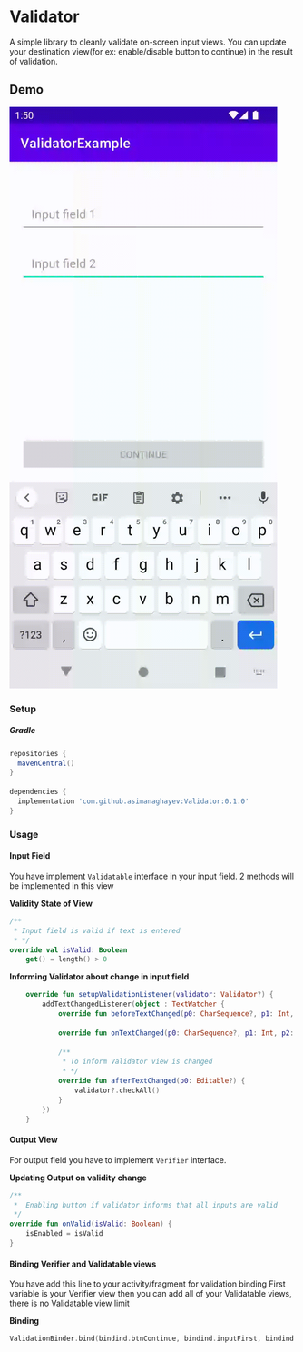 # Validator
A simple library to cleanly validate on-screen input views. You can update your destination view(for ex: enable/disable button to continue) in the result of validation.

Demo
---

![Demo](./media/Demo.gif)

### Setup

##### Gradle
```groovy
repositories {
  mavenCentral()
}

dependencies {
  implementation 'com.github.asimanaghayev:Validator:0.1.0'
}
```

### Usage

#### Input Field
You have implement `Validatable` interface in your input field. 2 methods will be implemented in this view

**Validity State of View**
```kotlin
/**
 * Input field is valid if text is entered
 * */
override val isValid: Boolean
    get() = length() > 0
```

**Informing Validator about change in input field**
```kotlin
    override fun setupValidationListener(validator: Validator?) {
        addTextChangedListener(object : TextWatcher {
            override fun beforeTextChanged(p0: CharSequence?, p1: Int, p2: Int, p3: Int) {}

            override fun onTextChanged(p0: CharSequence?, p1: Int, p2: Int, p3: Int) {}

            /**
             * To inform Validator view is changed
             * */
            override fun afterTextChanged(p0: Editable?) {
                validator?.checkAll()
            }
        })
    }
```


#### Output View
For output field you have to implement `Verifier` interface.

**Updating Output on validity change**
```kotlin
/**
 *  Enabling button if validator informs that all inputs are valid
 */
override fun onValid(isValid: Boolean) {
    isEnabled = isValid
} 
```

#### Binding Verifier and Validatable views
You have add this line to your activity/fragment for validation binding
First variable is your Verifier view then you can add all of your Validatable views, there is no Validatable view limit

**Binding**
```kotlin
ValidationBinder.bind(bindind.btnContinue, bindind.inputFirst, bindind.inputSecond)
```

